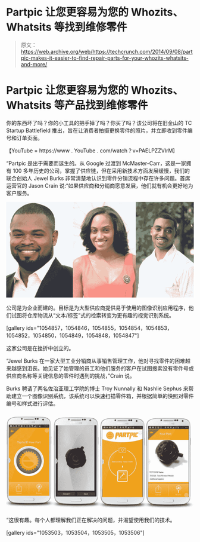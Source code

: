 # Partpic 让您更容易为您的 Whozits、Whatsits 等找到维修零件 

> 原文：<https://web.archive.org/web/https://techcrunch.com/2014/09/08/partpic-makes-it-easier-to-find-repair-parts-for-your-whozits-whatsits-and-more/>

# Partpic 让您更容易为您的 Whozits、Whatsits 等产品找到维修零件

你的东西坏了吗？你的小工具的把手掉了吗？你买了吗？该公司将在旧金山的 TC Startup Battlefield 推出，旨在让消费者拍摄更换零件的照片，并立即收到零件编号和订单页面。

【YouTube = https://www . YouTube . com/watch？v=PAELPZZVIrM]

“Partpic 是出于需要而诞生的。从 Google 过渡到 McMaster-Carr，这是一家拥有 100 多年历史的公司，掌握了供应链，但在采用新技术方面发展缓慢，我们的联合创始人 Jewel Burks 非常清楚地认识到零件分销流程中存在许多问题。首席运营官的 Jason Crain 说:“如果供应商和分销商愿意发展，他们就有机会更好地为客户服务。

![founders](img/07f9ed022afcea992778ea436220febe.png)

公司是为企业而建的。目标是为大型供应商提供易于使用的图像识别应用程序，他们试图将仓库物流从“文本/标签”式的检索转变为更有趣的视觉识别系统。

[gallery ids="1054857，1054846，1054855，1054854，1054853，1054852，1054850，1054849，1054848，1054847"]

这家公司是在挫折中创立的。

“Jewel Burks 在一家大型工业分销商从事销售管理工作，他对寻找零件的困难越来越感到沮丧。她见证了她管理的员工和他们服务的客户在试图搜索没有零件号或供应商名称等关键信息的零件时遇到的挑战，”Crain 说。

Burks 聘请了两名佐治亚理工学院的博士 Troy Nunnally 和 Nashlie Sephus 来帮助建立一个图像识别系统，该系统可以快速扫描零件箱，并根据简单的快照对零件编号和样式进行评估。

![Screen Shot 2014-09-04 at 5.04.52 PM](img/fe0b08d95eb61f512c9aa848e46e1168.png)

“这很有趣。每个人都理解我们正在解决的问题，并渴望使用我们的技术。

[gallery ids="1053503，1053504，1053505，1053506"]